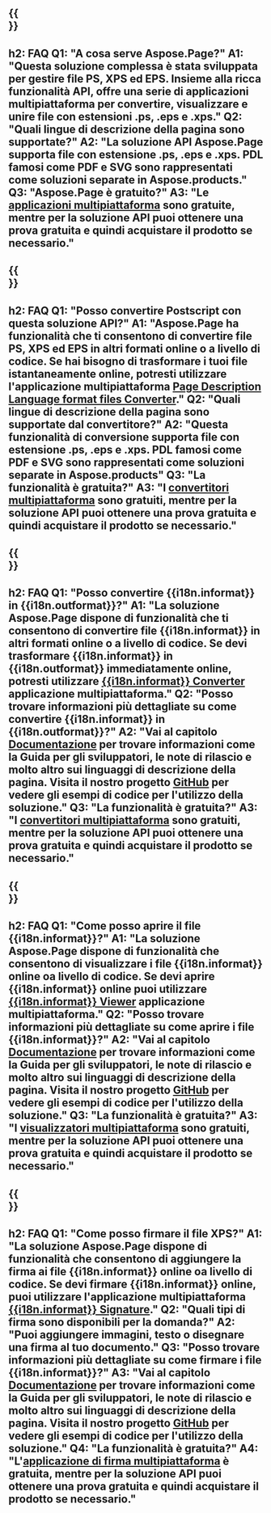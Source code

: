 ﻿---
translation: true
deploy: false
---

{{<section faq>}}
---
h2: FAQ
Q1: "A cosa serve Aspose.Page?"
A1: "Questa soluzione complessa è stata sviluppata per gestire file PS, XPS ed EPS. Insieme alla ricca funzionalità API, offre una serie di applicazioni multipiattaforma per convertire, visualizzare e unire file con estensioni .ps, .eps e .xps."
Q2: "Quali lingue di descrizione della pagina sono supportate?"
A2: "La soluzione API Aspose.Page supporta file con estensione .ps, .eps e .xps. PDL famosi come PDF e SVG sono rappresentati come soluzioni separate in Aspose.products."
Q3: "Aspose.Page è gratuito?"
A3: "Le [applicazioni multipiattaforma](https://products.aspose.app/page/applications) sono gratuite, mentre per la soluzione API puoi ottenere una prova gratuita e quindi acquistare il prodotto se necessario."
---

{{<section faq-converter>}}
---
h2: FAQ
Q1: "Posso convertire Postscript con questa soluzione API?"
A1: "Aspose.Page ha funzionalità che ti consentono di convertire file PS, XPS ed EPS in altri formati online o a livello di codice. Se hai bisogno di trasformare i tuoi file istantaneamente online, potresti utilizzare l'applicazione multipiattaforma [Page Description Language format files Converter](https://products.aspose.app/page/conversion/)."
Q2: "Quali lingue di descrizione della pagina sono supportate dal convertitore?"
A2: "Questa funzionalità di conversione supporta file con estensione .ps, .eps e .xps. PDL famosi come PDF e SVG sono rappresentati come soluzioni separate in Aspose.products"
Q3: "La funzionalità è gratuita?"
A3: "I [convertitori multipiattaforma](https://products.aspose.app/page/conversion) sono gratuiti, mentre per la soluzione API puoi ottenere una prova gratuita e quindi acquistare il prodotto se necessario."
---

{{<section faq-converter-child>}}
---
h2: FAQ
Q1: "Posso convertire {{i18n.informat}} in {{i18n.outformat}}?"
A1: "La soluzione Aspose.Page dispone di funzionalità che ti consentono di convertire file {{i18n.informat}} in altri formati online o a livello di codice. Se devi trasformare {{i18n.informat}} in {{i18n.outformat}} immediatamente online, potresti utilizzare [{{i18n.informat}} Converter](https://products.aspose.app/page/conversion/{{i18n.informatlower}}) applicazione multipiattaforma."
Q2: "Posso trovare informazioni più dettagliate su come convertire {{i18n.informat}} in {{i18n.outformat}}?"
A2: "Vai al capitolo [Documentazione](https://docs.aspose.com/page/) per trovare informazioni come la Guida per gli sviluppatori, le note di rilascio e molto altro sui linguaggi di descrizione della pagina. Visita il nostro progetto [GitHub](https://github.com/aspose-page) per vedere gli esempi di codice per l'utilizzo della soluzione."
Q3: "La funzionalità è gratuita?"
A3: "I [convertitori multipiattaforma](https://products.aspose.app/page/conversion) sono gratuiti, mentre per la soluzione API puoi ottenere una prova gratuita e quindi acquistare il prodotto se necessario."
---

{{<section faq-viewer-child>}}
---
h2: FAQ
Q1: "Come posso aprire il file {{i18n.informat}}?"
A1: "La soluzione Aspose.Page dispone di funzionalità che consentono di visualizzare i file {{i18n.informat}} online oa livello di codice. Se devi aprire {{i18n.informat}} online puoi utilizzare [{{i18n.informat}} Viewer](https://products.aspose.app/page/conversion/{{i18n.informatlower}}) applicazione multipiattaforma."
Q2: "Posso trovare informazioni più dettagliate su come aprire i file {{i18n.informat}}?"
A2: "Vai al capitolo [Documentazione](https://docs.aspose.com/page/) per trovare informazioni come la Guida per gli sviluppatori, le note di rilascio e molto altro sui linguaggi di descrizione della pagina. Visita il nostro progetto [GitHub](https://github.com/aspose-page) per vedere gli esempi di codice per l'utilizzo della soluzione."
Q3: "La funzionalità è gratuita?"
A3: "I [visualizzatori multipiattaforma](https://products.aspose.app/page/viewer) sono gratuiti, mentre per la soluzione API puoi ottenere una prova gratuita e quindi acquistare il prodotto se necessario."
---

{{<section faq-signature-child>}}
---
h2: FAQ
Q1: "Come posso firmare il file XPS?"
A1: "La soluzione Aspose.Page dispone di funzionalità che consentono di aggiungere la firma ai file {{i18n.informat}} online oa livello di codice. Se devi firmare {{i18n.informat}} online, puoi utilizzare l'applicazione multipiattaforma [{{i18n.informat}} Signature](https://products.aspose.app/page/signature)."
Q2: "Quali tipi di firma sono disponibili per la domanda?"
A2: "Puoi aggiungere immagini, testo o disegnare una firma al tuo documento."
Q3: "Posso trovare informazioni più dettagliate su come firmare i file {{i18n.informat}}?"
A3: "Vai al capitolo [Documentazione](https://docs.aspose.com/page/) per trovare informazioni come la Guida per gli sviluppatori, le note di rilascio e molto altro sui linguaggi di descrizione della pagina. Visita il nostro progetto [GitHub](https://github.com/aspose-page) per vedere gli esempi di codice per l'utilizzo della soluzione."
Q4: "La funzionalità è gratuita?"
A4: "L'[applicazione di firma multipiattaforma](https://products.aspose.app/page/viewer) è gratuita, mentre per la soluzione API puoi ottenere una prova gratuita e quindi acquistare il prodotto se necessario."
---